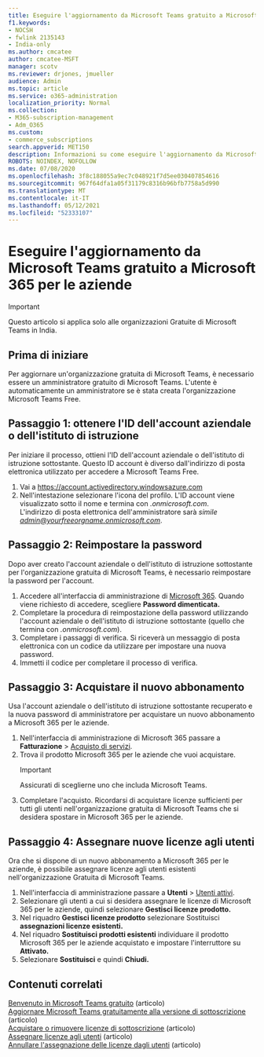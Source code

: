 ```yaml
---
title: Eseguire l'aggiornamento da Microsoft Teams gratuito a Microsoft 365 per le aziende
f1.keywords:
- NOCSH
- fwlink 2135143
- India-only
ms.author: cmcatee
author: cmcatee-MSFT
manager: scotv
ms.reviewer: drjones, jmueller
audience: Admin
ms.topic: article
ms.service: o365-administration
localization_priority: Normal
ms.collection:
- M365-subscription-management
- Adm_O365
ms.custom:
- commerce_subscriptions
search.appverid: MET150
description: Informazioni su come eseguire l'aggiornamento da Microsoft Teams Gratuito a un nuovo abbonamento a Microsoft 365 per le aziende.
ROBOTS: NOINDEX, NOFOLLOW
ms.date: 07/08/2020
ms.openlocfilehash: 3f8c188055a9ec7c048921f7d5ee030407854616
ms.sourcegitcommit: 967f64dfa1a05f31179c8316b96bfb7758a5d990
ms.translationtype: MT
ms.contentlocale: it-IT
ms.lasthandoff: 05/12/2021
ms.locfileid: "52333107"
---
```

# <a name="upgrade-from-microsoft-teams-free-to-microsoft-365-for-business"></a>Eseguire l'aggiornamento da Microsoft Teams gratuito a Microsoft 365 per le aziende

> [!IMPORTANT]
> Questo articolo si applica solo alle organizzazioni Gratuite di Microsoft Teams in India.

## <a name="before-you-begin"></a>Prima di iniziare

Per aggiornare un'organizzazione gratuita di Microsoft Teams, è necessario essere un amministratore gratuito di Microsoft Teams. L'utente è automaticamente un amministratore se è stata creata l'organizzazione Microsoft Teams Free.

## <a name="step-1-get-your-work-or-school-account-id"></a>Passaggio 1: ottenere l'ID dell'account aziendale o dell'istituto di istruzione

Per iniziare il processo, ottieni l'ID dell'account aziendale o dell'istituto di istruzione sottostante. Questo ID account è diverso dall'indirizzo di posta elettronica utilizzato per accedere a Microsoft Teams Free.

1. Vai a <a href="https://go.microsoft.com/fwlink/p/?linkid=2134797" target="_blank"><https://account.activedirectory.windowsazure.com></a>
2. Nell'intestazione selezionare l'icona del profilo. L'ID account viene visualizzato sotto il nome e termina con *.onmicrosoft.com*.\
    L'indirizzo di posta elettronica dell'amministratore sarà *simile admin@yourfreeorgname.onmicrosoft.com*.

## <a name="step-2-reset-your-password"></a>Passaggio 2: Reimpostare la password

Dopo aver creato l'account aziendale o dell'istituto di istruzione sottostante per l'organizzazione gratuita di Microsoft Teams, è necessario reimpostare la password per l'account.

1. Accedere all'interfaccia di amministrazione di <a href="https://go.microsoft.com/fwlink/p/?linkid=2024339" target="_blank">Microsoft 365</a>. Quando viene richiesto di accedere, scegliere **Password dimenticata.**
2. Completare la procedura di reimpostazione della password utilizzando l'account aziendale o dell'istituto di istruzione sottostante (quello che termina con *.onmicrosoft.com*).
3. Completare i passaggi di verifica. Si riceverà un messaggio di posta elettronica con un codice da utilizzare per impostare una nuova password.
4. Immetti il codice per completare il processo di verifica.

## <a name="step-3-buy-your-new-subscription"></a>Passaggio 3: Acquistare il nuovo abbonamento

Usa l'account aziendale o dell'istituto di istruzione sottostante recuperato e la nuova password di amministratore per acquistare un nuovo abbonamento a Microsoft 365 per le aziende.

1. Nell'interfaccia di amministrazione di Microsoft 365 passare a **Fatturazione** > <a href="https://go.microsoft.com/fwlink/p/?linkid=868433" target="_blank">Acquisto di servizi</a>.
2. Trova il prodotto Microsoft 365 per le aziende che vuoi acquistare.
    > [!IMPORTANT]
    > Assicurati di sceglierne uno che includa Microsoft Teams.
3. Completare l'acquisto. Ricordarsi di acquistare licenze sufficienti per tutti gli utenti nell'organizzazione gratuita di Microsoft Teams che si desidera spostare in Microsoft 365 per le aziende.

## <a name="step-4-assign-new-licenses-to-users"></a>Passaggio 4: Assegnare nuove licenze agli utenti

Ora che si dispone di un nuovo abbonamento a Microsoft 365 per le aziende, è possibile assegnare licenze agli utenti esistenti nell'organizzazione Gratuita di Microsoft Teams.

1. Nell'interfaccia di amministrazione passare a **Utenti**  >  <a href="https://go.microsoft.com/fwlink/p/?linkid=834822" target="_blank">Utenti attivi</a>.
2. Selezionare gli utenti a cui si desidera assegnare le licenze di Microsoft 365 per le aziende, quindi selezionare **Gestisci licenze prodotto.**
3. Nel riquadro **Gestisci licenze prodotto** selezionare Sostituisci **assegnazioni licenze esistenti.**
4. Nel riquadro **Sostituisci prodotti esistenti** individuare il prodotto Microsoft 365 per le aziende acquistato e impostare l'interruttore su **Attivato.**
5. Selezionare **Sostituisci** e quindi **Chiudi.**

## <a name="related-content"></a>Contenuti correlati

[Benvenuto in Microsoft Teams gratuito](https://support.microsoft.com/office/6d79a648-6913-4696-9237-ed13de64ae3c) (articolo)\
[Aggiornare Microsoft Teams gratuitamente alla versione di sottoscrizione](/microsoftteams/upgrade-freemium) (articolo)\
[Acquistare o rimuovere licenze di sottoscrizione](../licenses/buy-licenses.md) (articolo)\
[Assegnare licenze agli utenti](../../admin/manage/assign-licenses-to-users.md) (articolo)\
[Annullare l'assegnazione delle licenze dagli utenti](../../admin/manage/remove-licenses-from-users.md) (articolo)
